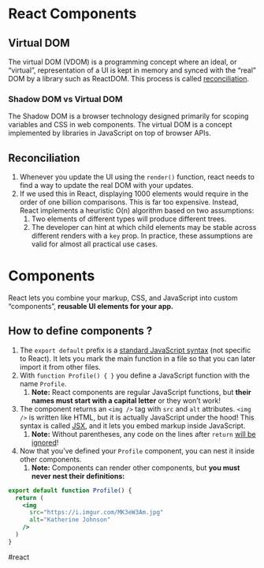 # React Components
## Virtual DOM
The virtual DOM (VDOM) is a programming concept where an ideal, or “virtual”, representation of a UI is kept in memory and synced with the “real” DOM by a library such as ReactDOM. This process is called [reconciliation](https://legacy.reactjs.org/docs/reconciliation.html).
### Shadow DOM vs Virtual DOM
The Shadow DOM is a browser technology designed primarily for scoping variables and CSS in web components. The virtual DOM is a concept implemented by libraries in JavaScript on top of browser APIs.

## Reconciliation
1. Whenever you update the UI using the `render()` function, react needs to find a way to update the real DOM with your updates.
2. If we used this in React, displaying 1000 elements would require in the order of one billion comparisons. This is far too expensive. Instead, React implements a heuristic O(n) algorithm based on two assumptions:
	1. Two elements of different types will produce different trees.
	2. The developer can hint at which child elements may be stable across different renders with a `key` prop.
	In practice, these assumptions are valid for almost all practical use cases.


# Components
React lets you combine your markup, CSS, and JavaScript into custom “components”, **reusable UI elements for your app.**

## How to define components ?

1. The `export default` prefix is a [standard JavaScript syntax](https://developer.mozilla.org/docs/web/javascript/reference/statements/export) (not specific to React). It lets you mark the main function in a file so that you can later import it from other files.
2. With `function Profile() { }` you define a JavaScript function with the name `Profile`.
	1. **Note:** React components are regular JavaScript functions, but **their names must start with a capital letter** or they won’t work!
3. The component returns an `<img />` tag with `src` and `alt` attributes. `<img />` is written like HTML, but it is actually JavaScript under the hood! This syntax is called [JSX](https://react.dev/learn/writing-markup-with-jsx), and it lets you embed markup inside JavaScript.
	1. **Note:** Without parentheses, any code on the lines after `return` [will be ignored](https://stackoverflow.com/questions/2846283/what-are-the-rules-for-javascripts-automatic-semicolon-insertion-asi)!
4. Now that you’ve defined your `Profile` component, you can nest it inside other components.
	1. **Note:** Components can render other components, but **you must never nest their definitions:**

```jsx
export default function Profile() {
  return (
    <img
      src="https://i.imgur.com/MK3eW3Am.jpg"
      alt="Katherine Johnson"
    />
  )
}
```

#react 